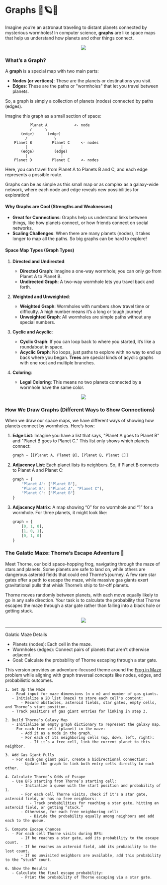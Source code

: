 # Graphs 🌌🪐✨

Imagine you’re an astronaut traveling to distant planets connected by mysterious wormholes! In computer science, **graphs** are like space maps that help us understand how planets and other things connect.

<p align="center">
<img src="https://media1.tenor.com/m/lhhcz6ynjx8AAAAd/interstellar-wormhole.gif">
</p>

### What’s a Graph?

A **graph** is a special map with two main parts:

- **Nodes (or vertices)**: These are the planets or destinations you visit.
- **Edges**: These are the paths or "wormholes" that let you travel between planets.

So, a graph is simply a collection of planets (nodes) connected by paths (edges).

Imagine this graph as a small section of space:

```
           Planet A            <- node
           /      \
       (edge)      (edge)
         /            \
    Planet B         Planet C     <- nodes
         |               |
       (edge)         (edge)
         |               |
    Planet D         Planet E     <- nodes
```

Here, you can travel from Planet A to Planets B and C, and each edge represents a possible route.

Graphs can be as simple as this small map or as complex as a galaxy-wide network, where each node and edge reveals new possibilities for exploration!

#### Why Graphs are Cool (Strengths and Weaknesses)

- **Great for Connections**: Graphs help us understand links between things, like how planets connect, or how friends connect on social networks.
- **Scaling Challenges**: When there are many planets (nodes), it takes longer to map all the paths. So big graphs can be hard to explore!

#### Space Map Types (Graph Types)

1. **Directed and Undirected**:

   - **Directed Graph**: Imagine a one-way wormhole; you can only go from Planet A to Planet B.
   - **Undirected Graph**: A two-way wormhole lets you travel back and forth.

2. **Weighted and Unweighted**:

   - **Weighted Graph**: Wormholes with numbers show travel time or difficulty. A high number means it’s a long or tough journey!
   - **Unweighted Graph**: All wormholes are simple paths without any special numbers.

3. **Cyclic and Acyclic**:

   - **Cyclic Graph**: If you can loop back to where you started, it’s like a roundabout in space.
   - **Acyclic Graph**: No loops, just paths to explore with no way to end up back where you began. **Trees** are special kinds of acyclic graphs with one root and multiple branches.

4. **Coloring**:
   - **Legal Coloring**: This means no two planets connected by a wormhole have the same color.

<p align="center">
<img src="https://media0.giphy.com/media/v1.Y2lkPTc5MGI3NjExbmx1NThpOTN4c25uOGlzOXV6a25temd5NHNmemp2bzBpd3pmaTM3dCZlcD12MV9pbnRlcm5hbF9naWZfYnlfaWQmY3Q9cw/9iSlGflR0l9987MiFs/giphy.webp">
</p>

### How We Draw Graphs (Different Ways to Show Connections)

When we draw our space maps, we have different ways of showing how planets connect by wormholes. Here’s how:

1. **Edge List**: Imagine you have a list that says, "Planet A goes to Planet B" and "Planet B goes to Planet C." This list only shows which planets connect:

   ```python
   graph = [[Planet A, Planet B], [Planet B, Planet C]]
   ```

2. **Adjacency List**: Each planet lists its neighbors. So, if Planet B connects to Planet A and Planet C:

   ```python
   graph = {
       "Planet A": ["Planet B"],
       "Planet B": ["Planet A", "Planet C"],
       "Planet C": ["Planet B"]
   }
   ```

3. **Adjacency Matrix**: A map showing “0” for no wormhole and “1” for a wormhole. For three planets, it might look like:
   ```python
   graph = {
       [0, 1, 0],
       [1, 0, 1],
       [0, 1, 0]
   }
   ```

### The Galatic Maze: Thorne’s Escape Adventure 🐸

Meet Thorne, our bold space-hopping frog, navigating through the maze of stars and planets. Some planets are safe to land on, while others are dangerous asteroid fields that could end Thorne’s journey. A few rare star gates offer a path to escape the maze, while massive gas giants exert gravitational pulls that whisk Thorne’s ship to far-off planets.

Thorne moves randomly between planets, with each move equally likely to go in any safe direction. Your task is to calculate the probability that Thorne escapes the maze through a star gate rather than falling into a black hole or getting stuck.

<p align="center">
<img src="https://img.pikbest.com/origin/10/41/18/375pIkbEsTGmj.jpg!w700wp">
</p>

---

Galatic Maze Details

- Planets (nodes): Each cell in the maze.
- Wormholes (edges): Connect pairs of planets that aren’t otherwise adjacent.
- Goal: Calculate the probability of Thorne escaping through a star gate.

This version provides an adventure-focused theme around the [Frog in Maze](https://www.hackerrank.com/challenges/frog-in-maze/problem) problem while aligning with graph traversal concepts like nodes, edges, and probabilistic outcomes.

```
1. Set Up the Maze
   - Read input for maze dimensions (n x m) and number of gas giants.
   - Initialize a 2D list (maze) to store each cell's content:
       - Record obstacles, asteroid fields, star gates, empty cells, and Thorne’s start position.
   - Track positions of gas giant entries for linking in step 3.

2. Build Thorne’s Galaxy Map
   - Initialize an empty graph dictionary to represent the galaxy map.
   - For each free cell (planet) in the maze:
       - Add it as a node in the graph.
       - For each of its neighboring cells (up, down, left, right):
           - If it’s a free cell, link the current planet to this neighbor.

3. Add Gas Giant Pulls
   - For each gas giant pair, create a bidirectional connection:
       - Update the graph to link both entry cells directly to each other.

4. Calculate Thorne’s Odds of Escape
   - Use BFS starting from Thorne’s starting cell:
       - Initialize a queue with the start position and probability of 1.
       - For each cell Thorne visits, check if it's a star gate, asteroid field, or has no free neighbors:
           - Track probabilities for reaching a star gate, hitting an asteroid field, or getting “stuck.”
       - Otherwise, for each free neighboring cell:
           - Divide the probability equally among neighbors and add each to the queue.

5. Compute Escape Chances
   - For each cell Thorne visits during BFS:
       - If he reaches a star gate, add its probability to the escape count.
       - If he reaches an asteroid field, add its probability to the lost count.
       - If no unvisited neighbors are available, add this probability to the “stuck” count.

6. Show the Results
   - Calculate the final escape probability:
       - Print the probability of Thorne escaping via a star gate.
```
